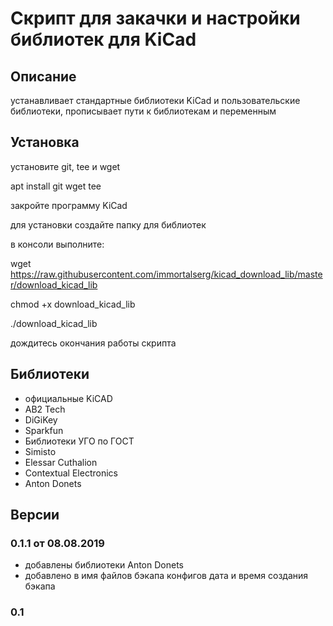 # Скрипт для закачки и настройки библиотек для KiCad

## Описание

устанавливает стандартные библиотеки KiCad и пользовательские библиотеки, прописывает пути к библиотекам и переменным

## Установка
установите git, tee и wget

apt install git wget tee

закройте программу KiCad

для установки создайте папку для библиотек

в консоли выполните:

wget https://raw.githubusercontent.com/immortalserg/kicad_download_lib/master/download_kicad_lib

chmod +x download_kicad_lib

./download_kicad_lib

дождитесь окончания работы скрипта

## Библиотеки

- официальные KiCAD
- AB2 Tech
- DiGiKey
- Sparkfun
- Библиотеки УГО по ГОСТ
- Simisto 
- Elessar Cuthalion
- Contextual Electronics
- Anton Donets

## Версии

### 0.1.1 от 08.08.2019

- добавлены библиотеки Anton Donets 
- добавлено в имя файлов бэкапа конфигов дата и время создания бэкапа

### 0.1 
